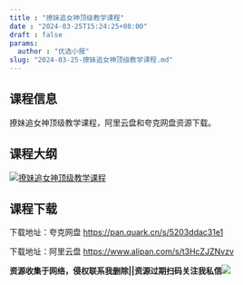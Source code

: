 ```yaml
---
title : "撩妹追女神顶级教学课程"
date : "2024-03-25T15:24:25+08:00"
draft : false
params:
  author : "优选小报"
slug: "2024-03-25-撩妹追女神顶级教学课程.md"
---
```


## 课程信息

撩妹追女神顶级教学课程，阿里云盘和夸克网盘资源下载。

## 课程大纲

[![撩妹追女神顶级教学课程](//img7-1.zhekoulieshou.com/mmbiz_jpg/iaHBVewvSIbAjcr9g6TlCXSfiaDqkbzuEzy9mr9Ek3j86ViaQTia7GuZn5SY9OpTjrMV7En9NnmI8giazPdeVGVicXCw/0)](//img7-1.zhekoulieshou.com/mmbiz_jpg/iaHBVewvSIbAjcr9g6TlCXSfiaDqkbzuEzy9mr9Ek3j86ViaQTia7GuZn5SY9OpTjrMV7En9NnmI8giazPdeVGVicXCw/0)

## 课程下载

下载地址：夸克网盘 https://pan.quark.cn/s/5203ddac31e1

下载地址：阿里云盘 https://www.alipan.com/s/t3HcZJZNvzv

**资源收集于网络，侵权联系我删除||资源过期扫码关注我私信**![](//img7-1.zhekoulieshou.com/mmbiz_jpg/iaHBVewvSIbAjcr9g6TlCXSfiaDqkbzuEzp207hVzPqT4YGQOAazQ1KNHCeACbia5Lzq4Ckwibe48iar1q7lgVP1o3w/640?wx_fmt=jpeg&from=appmsg)



